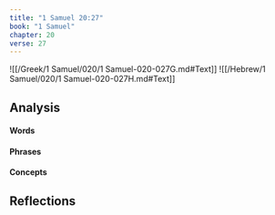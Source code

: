 ```yaml
---
title: "1 Samuel 20:27"
book: "1 Samuel"
chapter: 20
verse: 27
---
```

![[/Greek/1 Samuel/020/1 Samuel-020-027G.md#Text]]
![[/Hebrew/1 Samuel/020/1 Samuel-020-027H.md#Text]]

## Analysis

#### Words

#### Phrases

#### Concepts

## Reflections
